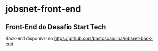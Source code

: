 # jobsnet-front-end

## Front-End do Desafio Start Tech

Back-end disponível no https://github.com/bastoscarolina/jobsnet-back-end
